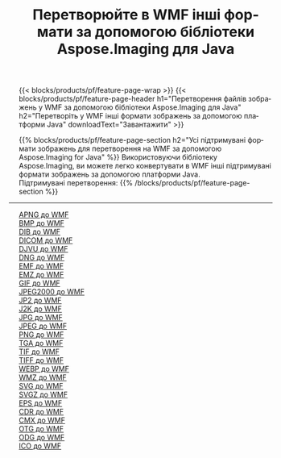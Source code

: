 ﻿---
title: Перетворюйте в WMF інші формати за допомогою бібліотеки Aspose.Imaging для Java 
weight: 3920
url: /uk/java/conversion/to/wmf 
lang: uk
langdirlevel: 2
locales: zh-hans,ja,it,ru,de,es,fr,nl,id,lt,pl,pt,vi,tr,ko,zh-hant,ar,hi,th,sv,cs,uk,he
description: За допомогою Aspose.Imaging ви можете конвертувати в WMF інші формати за допомогою Java
---

{{< blocks/products/pf/feature-page-wrap >}}
{{< blocks/products/pf/feature-page-header h1="Перетворення файлів зображень у WMF за допомогою бібліотеки Aspose.Imaging для Java" h2="Перетворіть у WMF інші формати зображень за допомогою платформи Java" downloadText="Завантажити" >}}


{{% blocks/products/pf/feature-page-section  h2="Усі підтримувані формати зображень для перетворення на WMF за допомогою Aspose.Imaging for Java" %}}
Використовуючи бібліотеку Aspose.Imaging, ви можете легко конвертувати в WMF інші підтримувані формати зображень за допомогою платформи Java.
<br/>
Підтримувані перетворення:
{{% /blocks/products/pf/feature-page-section %}}
<div class="container-fluid productfamilypage bg-gray">
    <div class="convertypes bg-gray agp-content section">
        <div class="container">
		<hr style="margin-left:-20px;"/>
		<div class="row other-converters">
		    <div class='col-md-2 other-converter remove-lp remove-rp'><a href="/imaging/uk/java/conversion/apng-to-wmf" >APNG до WMF</a></div>
<div class='col-md-2 other-converter remove-lp remove-rp'><a href="/imaging/uk/java/conversion/bmp-to-wmf" >BMP до WMF</a></div>
<div class='col-md-2 other-converter remove-lp remove-rp'><a href="/imaging/uk/java/conversion/dib-to-wmf" >DIB до WMF</a></div>
<div class='col-md-2 other-converter remove-lp remove-rp'><a href="/imaging/uk/java/conversion/dicom-to-wmf" >DICOM до WMF</a></div>
<div class='col-md-2 other-converter remove-lp remove-rp'><a href="/imaging/uk/java/conversion/djvu-to-wmf" >DJVU до WMF</a></div>
<div class='col-md-2 other-converter remove-lp remove-rp'><a href="/imaging/uk/java/conversion/dng-to-wmf" >DNG до WMF</a></div>
<div class='col-md-2 other-converter remove-lp remove-rp'><a href="/imaging/uk/java/conversion/emf-to-wmf" >EMF до WMF</a></div>
<div class='col-md-2 other-converter remove-lp remove-rp'><a href="/imaging/uk/java/conversion/emz-to-wmf" >EMZ до WMF</a></div>
<div class='col-md-2 other-converter remove-lp remove-rp'><a href="/imaging/uk/java/conversion/gif-to-wmf" >GIF до WMF</a></div>
<div class='col-md-2 other-converter remove-lp remove-rp'><a href="/imaging/uk/java/conversion/jpeg2000-to-wmf" >JPEG2000 до WMF</a></div>
<div class='col-md-2 other-converter remove-lp remove-rp'><a href="/imaging/uk/java/conversion/jp2-to-wmf" >JP2 до WMF</a></div>
<div class='col-md-2 other-converter remove-lp remove-rp'><a href="/imaging/uk/java/conversion/j2k-to-wmf" >J2K до WMF</a></div>
<div class='col-md-2 other-converter remove-lp remove-rp'><a href="/imaging/uk/java/conversion/jpg-to-wmf" >JPG до WMF</a></div>
<div class='col-md-2 other-converter remove-lp remove-rp'><a href="/imaging/uk/java/conversion/jpeg-to-wmf" >JPEG до WMF</a></div>
<div class='col-md-2 other-converter remove-lp remove-rp'><a href="/imaging/uk/java/conversion/png-to-wmf" >PNG до WMF</a></div>
<div class='col-md-2 other-converter remove-lp remove-rp'><a href="/imaging/uk/java/conversion/tga-to-wmf" >TGA до WMF</a></div>
<div class='col-md-2 other-converter remove-lp remove-rp'><a href="/imaging/uk/java/conversion/tif-to-wmf" >TIF до WMF</a></div>
<div class='col-md-2 other-converter remove-lp remove-rp'><a href="/imaging/uk/java/conversion/tiff-to-wmf" >TIFF до WMF</a></div>
<div class='col-md-2 other-converter remove-lp remove-rp'><a href="/imaging/uk/java/conversion/webp-to-wmf" >WEBP до WMF</a></div>
<div class='col-md-2 other-converter remove-lp remove-rp'><a href="/imaging/uk/java/conversion/wmz-to-wmf" >WMZ до WMF</a></div>
<div class='col-md-2 other-converter remove-lp remove-rp'><a href="/imaging/uk/java/conversion/svg-to-wmf" >SVG до WMF</a></div>
<div class='col-md-2 other-converter remove-lp remove-rp'><a href="/imaging/uk/java/conversion/svgz-to-wmf" >SVGZ до WMF</a></div>
<div class='col-md-2 other-converter remove-lp remove-rp'><a href="/imaging/uk/java/conversion/eps-to-wmf" >EPS до WMF</a></div>
<div class='col-md-2 other-converter remove-lp remove-rp'><a href="/imaging/uk/java/conversion/cdr-to-wmf" >CDR до WMF</a></div>
<div class='col-md-2 other-converter remove-lp remove-rp'><a href="/imaging/uk/java/conversion/cmx-to-wmf" >CMX до WMF</a></div>
<div class='col-md-2 other-converter remove-lp remove-rp'><a href="/imaging/uk/java/conversion/otg-to-wmf" >OTG до WMF</a></div>
<div class='col-md-2 other-converter remove-lp remove-rp'><a href="/imaging/uk/java/conversion/odg-to-wmf" >ODG до WMF</a></div>
<div class='col-md-2 other-converter remove-lp remove-rp'><a href="/imaging/uk/java/conversion/ico-to-wmf" >ICO до WMF</a></div>
                </div>
        </div>
    </div>
</div>
<br/>

